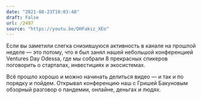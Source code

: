```yaml
---
date: "2021-08-23T10:03:48"
draft: False
url: /2497
source: "https://youtu.be/DHFakiz_XEo"
---
```


Если вы заметили слегка снизившуюся активность в канале на прошлой неделе — это потому, что я был занял нашей небольшой конференцией Ventures Day Odessa, где мы собрали 8 прекрасных спикеров поговорить о стартапах, инвестициях и экосистемах. 

Всё прошло хорошо и можно начинать делиться видео — и так и по порядку и пойдем. Открывал конференцию наш с Гришей Бакуновым обзорный разговор о пандемии, онлайне, деньгах и людях.
